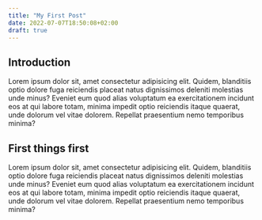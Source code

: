 ```yaml
---
title: "My First Post"
date: 2022-07-07T18:50:08+02:00
draft: true
---
```


## Introduction

Lorem ipsum dolor sit, amet consectetur adipisicing elit. Quidem, blanditiis optio dolore fuga reiciendis placeat natus dignissimos deleniti molestias unde minus? Eveniet eum quod alias voluptatum ea exercitationem incidunt eos at qui labore totam, minima impedit optio reiciendis itaque quaerat, unde dolorum vel vitae dolorem. Repellat praesentium nemo temporibus minima?

## First things first

Lorem ipsum dolor sit, amet consectetur adipisicing elit. Quidem, blanditiis optio dolore fuga reiciendis placeat natus dignissimos deleniti molestias unde minus? Eveniet eum quod alias voluptatum ea exercitationem incidunt eos at qui labore totam, minima impedit optio reiciendis itaque quaerat, unde dolorum vel vitae dolorem. Repellat praesentium nemo temporibus minima?